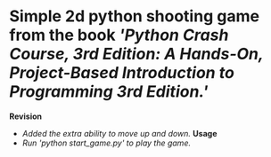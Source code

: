# Simple 2d python shooting game from the book *'Python Crash Course, 3rd Edition: A Hands-On, Project-Based Introduction to Programming 3rd Edition.'*

__Revision__ <br />
- *Added the extra ability to move up and down.*
__Usage__<br />
- *Run 'python start_game.py' to play the game.*<br />
